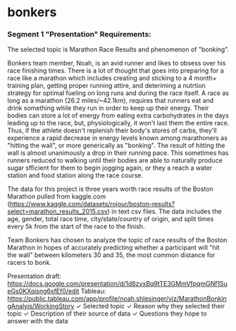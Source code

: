 # bonkers
### Segment 1 "Presentation" Requirements:
The selected topic is Marathon Race Results and phenomenon of "bonking".

Bonkers team member, Noah, is an avid runner and likes to obsess over his race finishing times. There is a lot of thought that goes into preparing for a race like a marathon which includes creating and sticking to a 4 month+ training plan, getting proper running attire, and deteriming a nutrtion strategy for optimal fueling on long runs and during the race itself. A race as long as a marathon (26.2 miles/~42.1km), requires that runners eat and drink something while they run in order to keep up their energy. Their bodies can store a lot of energy from eating extra carbohydrates in the days leading up to the race, but, physiologically, it won't last them the entire race. Thus, if the athlete doesn't replenish their body's stores of carbs, they'll experience a rapid decrease in energy levels known among marathoners as "hitting the wall", or more generically as "bonking". The result of hitting the wall is almost unanimously a drop in their running pace. This sometimes has runners reduced to walking until their bodies are able to naturally produce sugar sfficient for them to begin jogging again, or they a reach a water station and food station along the race course.

The data for this project is three years worth race results of the Boston Marathon pulled from kaggle.com (https://www.kaggle.com/datasets/rojour/boston-results?select=marathon_results_2015.csv) in text csv files. The data includes the age, gender, total race time, city/state/country of origin, and split times every 5k from the start of the race to the finish. 

Team Bonkers has chosen to analyze the topic of race results of the Boston Marathon in hopes of accurately predicting whether a participant will "hit the wall" between kilometers 30 and 35, the most common distance for racers to bonk.

Presentation draft: https://docs.google.com/presentation/d/1d8zvxBq9tTE3GMmVfpqmGNf1SueGs0KXqisng6sfEf0/edit
Tableau: https://public.tableau.com/app/profile/noah.shlesinger/viz/MarathonBonkingAnalyis/WorkingStory
✓ Selected topic
✓ Reason why they selected their topic
✓ Description of their source of data
✓ Questions they hope to answer with the data

